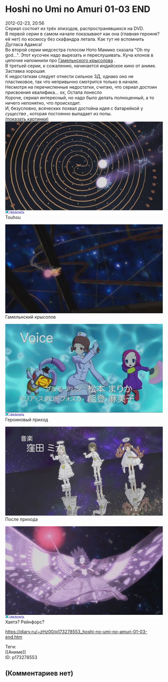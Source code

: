 Hoshi no Umi no Amuri 01-03 END
===============================

  
2012-02-23, 20:56  
 Сериал состоит из трёх эпизодов, распространявшихся на DVD.   
 В первой серии в самом начале показывают как она (главная героиня? её нет) по космосу без скафандра летала. Как тут не вспомнить Дугласа Адамса!   
 Во второй серии медсестра голосом Ното Мамико сказала "Oh my god...". Этот кусочек надо вырезать и переслушивать. Куча клонов в цепочке напомнили про  [Гамельнского крысолова](https://ru.wikipedia.org/wiki/%D0%93%D0%B0%D0%BC%D0%B5%D0%BB%D1%8C%D0%BD%D1%81%D0%BA%D0%B8%D0%B9_%D0%BA%D1%80%D1%8B%D1%81%D0%BE%D0%BB%D0%BE%D0%B2)  .   
 В третьей серии, к сожалению, начинается индийское кино от аниме.   
 Заставка хорошая.   
 К недостаткам следует отнести сильное 3Д, однако оно не пластиковое, так что непривычно смотрится только в начале.   
 Несмотря на перечисленные недостатки, считаю, что сериал достоин присвоения квалифика...  ох, Остапа понесло    
 Короче, сериал интересный, но надо было делать полноценный, а то ничего непонятно, что происходит.   
 И, безусловно, всяческих похвал достойна идея с батарейкой у  *существа*  , которая постоянно выпадает из попы.   
  [(показать картинки)](https://zHz00.diary.ru/p173278553.htm?index=1#linkmore173278553m1)       
  [![](pics/030805048381t.jpg)](http://radikal.ru/F/s09.radikal.ru/i182/1202/82/030805048381.png)    
 Touhou   
   
  [![](pics/36eb5c102dd8t.jpg)](http://radikal.ru/fp/6ersyorfm4eoc)    
 Гамельнский крысолов   
   
  [![](pics/a15954f1dcdft.jpg)](http://radikal.ru/F/s48.radikal.ru/i120/1202/60/a15954f1dcdf.png)    
 Героиновый приход   
   
  [![](pics/33daeeeff40dt.jpg)](http://radikal.ru/fp/zw3kvmgu5p0yl)    
 После прихода   
   
  [![](pics/cfa858e39656t.jpg)](http://radikal.ru/F/s017.radikal.ru/i429/1202/b6/cfa858e39656.png)    
 Хаятэ? Рейнфорс?   
      
  
<https://diary.ru/~zHz00/p173278553_hoshi-no-umi-no-amuri-01-03-end.htm>  
  
Теги:  
[[Аниме]]  
ID: p173278553  


(Комментариев нет)
------------------
